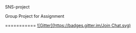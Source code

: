 SNS-project

Group Project for Assignment



===========
[![Gitter](https://badges.gitter.im/Join Chat.svg)](https://gitter.im/WahyudiSoeprapto/SNS-project?utm_source=badge&utm_medium=badge&utm_campaign=pr-badge&utm_content=badge)
